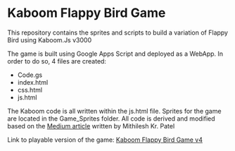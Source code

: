 # Kaboom Flappy Bird Game
This repository contains the sprites and scripts to build a variation of Flappy Bird using Kaboom.Js v3000

The game is built using Google Apps Script and deployed as a WebApp. In order to do so, 4 files are created:

- Code.gs
- index.html
- css.html
- js.html
  
The Kaboom code is all written within the js.html file. Sprites for the game are located in the Game_Sprites folder.  All code is derived and modified based on the [Medium article](https://medium.com/@mithileshpatel/flying-jack-my-first-game-in-kaboom-js-f84dfbda4290) written by Mithilesh Kr. Patel

Link to playable version of the game: [Kaboom Flappy Bird Game v4](https://script.google.com/macros/s/AKfycbwmlmN5SuQJjN_hKkUbAm5ljVxzSnLJR60Rkhk6tqUe7QV_efkisqysBW1Vv1wT8tbosQ/exec)
